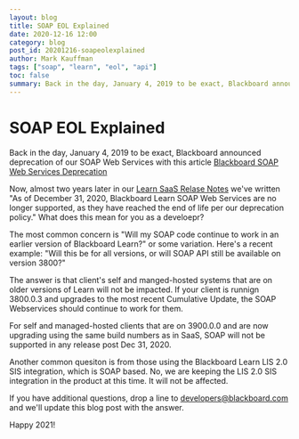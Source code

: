 ```yaml
---
layout: blog
title: SOAP EOL Explained
date: 2020-12-16 12:00
category: blog
post_id: 20201216-soapeolexplained
author: Mark Kauffman
tags: ["soap", "learn", "eol", "api"]
toc: false
summary: Back in the day, January 4, 2019 to be exact, Blackboard announced deprecation of our SOAP Web Services
---
```


# SOAP EOL Explained

Back in the day, January 4, 2019 to be exact, Blackboard announced deprecation of our SOAP Web Services with this article [Blackboard SOAP Web Services Deprecation](https://blackboard.secure.force.com/publickbarticleview?id=kA039000000Tm3cCAC&homepage=true)

Now, almost two years later in our [Learn SaaS Relase Notes](https://help.blackboard.com/Learn/Administrator/SaaS/Release_Notes) we've written "As of December 31, 2020, Blackboard Learn SOAP Web Services are no longer supported, as they have reached the end of life per our deprecation policy." What does this mean for you as a develoepr?

The most common concern is "Will my SOAP code continue to work in an earlier version of Blackboard Learn?" or some variation. Here's a recent example: "Will this be for all versions, or will SOAP API still be available on version 3800?"

The answer is that client's self and manged-hosted systems that are on older versions of Learn will not be impacted. If your client is runnign 3800.0.3 and upgrades to the most recent Cumulative Update, the SOAP Webservices should continue to work for them.

For self and managed-hosted clients that are on 3900.0.0 and are now upgrading using the same build numbers as in SaaS, SOAP will not be supported in any release post Dec 31, 2020.

Another common quesiton is from those using the Blackboard Learn LIS 2.0 SIS integration, which is SOAP based. No, we are keeping the LIS 2.0 SIS integration in the product at this time. It will not be affected.

If you have additional questions, drop a line to developers@blackboard.com and we'll update this blog post with the answer.

Happy 2021!
